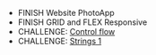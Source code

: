 - FINISH Website PhotoApp
- FINISH GRID and FLEX Responsive
- CHALLENGE: [Control flow](https://github.com/SkylabCoders/skylab-partTimeFront-201909/blob/develop/stuff/week2/js/challengeControlFlow.md)
- CHALLENGE: [Strings 1](https://github.com/SkylabCoders/skylab-partTimeFront-201909/blob/develop/stuff/week2/homework/challengeStrings.md)
